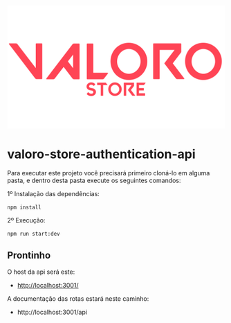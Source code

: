 ![alt text](https://github.com/RuanPS01/valoro-store/blob/main/Red_LogoProject_ValoroStore.png?raw=true)
# valoro-store-authentication-api
Para executar este projeto você precisará primeiro cloná-lo em alguma pasta, e dentro desta pasta execute os seguintes comandos:

1º Instalação das dependências:
```
npm install
```
2º Execução:
```
npm run start:dev
```

## Prontinho

O host da api será este:
 -  [http://localhost:3001/](http://localhost:3001/)

A documentação das rotas estará neste caminho:
 - http://localhost:3001/api
